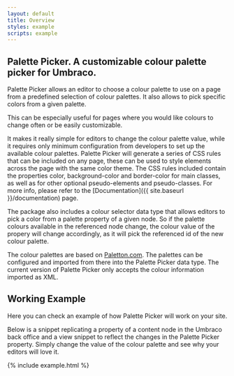 ```yaml
---
layout: default
title: Overview
styles: example
scripts: example
---
```


## Palette Picker. A customizable colour palette picker for Umbraco.

Palette Picker allows an editor to choose a colour palette to use on a page from a predefined selection of colour palettes. It also allows to pick specific colors from a given palette.

This can be especially useful for pages where you would like colours to change often or be easily customizable.

It makes it really simple for editors to change the colour palette value, while it requires only minimum configuration from developers to set up the available colour palettes. Palette Picker will generate a series of CSS rules that can be included on any page, these can be used to style elements across the page with the same color theme. The CSS rules included contain the properties color, background-color and border-color for main classes, as well as for other optional pseudo-elements and pseudo-classes. For more info, please refer to the [Documentation]({{ site.baseurl }}/documentation) page.

The package also includes a colour selector data type that allows editors to pick a color from a palette property of a given node. So if the palette colours available in the referenced node change, the colour value of the propery will change accordingly, as it will pick the referenced id of the new colour palette.

The colour palettes are based on [Paletton.com](https://paletton.com/). The palettes can be configured and imported from there into the Palette Picker data type. The current version of Palette Picker only accepts the colour information imported as XML.

## Working Example

Here you can check an example of how Palette Picker will work on your site.

Below is a snippet replicating a property of a content node in the Umbraco back office and a view snippet to reflect the changes in the Palette Picker property. Simply change the value of the colour palette and see why your editors will love it.

{% include example.html %}
